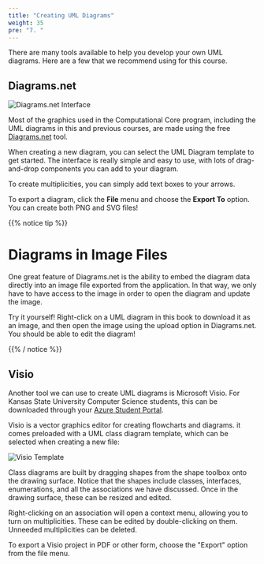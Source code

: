 ```yaml
---
title: "Creating UML Diagrams"
weight: 35
pre: "7. "
---
```

There are many tools available to help you develop your own UML diagrams. Here are a few that we recommend using for this course.

## Diagrams.net

![Diagrams.net Interface](../../images/5/diagrams.net.png)

Most of the graphics used in the Computational Core program, including the UML diagrams in this and previous courses, are made using the free [Diagrams.net](https://www.diagrams.net/) tool. 

When creating a new diagram, you can select the UML Diagram template to get started. The interface is really simple and easy to use, with lots of drag-and-drop components you can add to your diagram. 

To create multiplicities, you can simply add text boxes to your arrows. 

To export a diagram, click the **File** menu and choose the **Export To** option. You can create both PNG and SVG files!

{{% notice tip %}}

# Diagrams in Image Files

One great feature of Diagrams.net is the ability to embed the diagram data directly into an image file exported from the application. In that way, we only have to have access to the image in order to open the diagram and update the image. 

Try it yourself! Right-click on a UML diagram in this book to download it as an image, and then open the image using the upload option in Diagrams.net. You should be able to edit the diagram!

{{% / notice %}}

## Visio

Another tool we can use to create UML diagrams is Microsoft Visio.  For Kansas State University Computer Science students, this can be downloaded through your [Azure Student Portal](https://support.cs.ksu.edu/CISDocs/wiki/FAQ#MSDNAA).

Visio is a vector graphics editor for creating flowcharts and diagrams.  it comes preloaded with a UML class diagram template, which can be selected when creating a new file:

![Visio Template](../../images/5/visio.png)

Class diagrams are built by dragging shapes from the shape toolbox onto the drawing surface. Notice that the shapes include classes, interfaces, enumerations, and all the associations we have discussed. Once in the drawing surface, these can be resized and edited.

Right-clicking on an association will open a context menu, allowing you to turn on multiplicities.  These can be edited by double-clicking on them.  Unneeded multiplicities can be deleted. 

To export a Visio project in PDF or other form, choose the "Export" option from the file menu.

